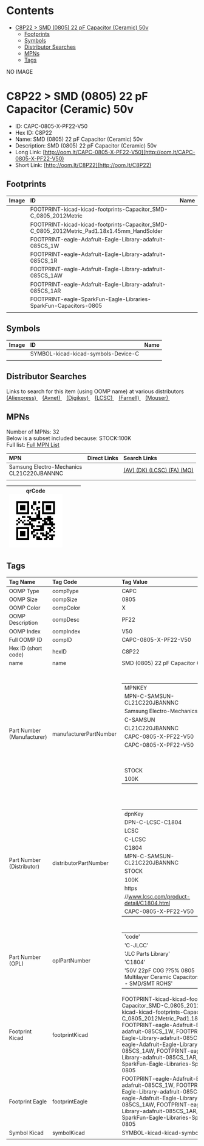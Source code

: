 



Contents
========

* [C8P22 > SMD (0805) 22 pF Capacitor (Ceramic) 50v](#c8p22--smd-0805-22-pf-capacitor-ceramic-50v)
	* [Footprints](#footprints)
	* [Symbols](#symbols)
	* [Distributor Searches](#distributor-searches)
	* [MPNs](#mpns)
	* [Tags](#tags)
  
NO IMAGE  
# C8P22 > SMD (0805) 22 pF Capacitor (Ceramic) 50v

- ID: CAPC-0805-X-PF22-V50
- Hex ID: C8P22
- Name: SMD (0805) 22 pF Capacitor (Ceramic) 50v
- Description: SMD (0805) 22 pF Capacitor (Ceramic) 50v
- Long Link: [http://oom.lt/CAPC-0805-X-PF22-V50](http://oom.lt/CAPC-0805-X-PF22-V50)
- Short Link: [http://oom.lt/C8P22](http://oom.lt/C8P22)

## Footprints
  

|Image|ID|Name|
| :--- | :--- | :--- |
||FOOTPRINT-kicad-kicad-footprints-Capacitor_SMD-C_0805_2012Metric||
||FOOTPRINT-kicad-kicad-footprints-Capacitor_SMD-C_0805_2012Metric_Pad1.18x1.45mm_HandSolder||
||FOOTPRINT-eagle-Adafruit-Eagle-Library-adafruit-085CS_1W||
||FOOTPRINT-eagle-Adafruit-Eagle-Library-adafruit-085CS_1R||
||FOOTPRINT-eagle-Adafruit-Eagle-Library-adafruit-085CS_1AW||
||FOOTPRINT-eagle-Adafruit-Eagle-Library-adafruit-085CS_1AR||
||FOOTPRINT-eagle-SparkFun-Eagle-Libraries-SparkFun-Capacitors-0805||
||||

## Symbols
  

|Image|ID|Name|
| :--- | :--- | :--- |
|![]()|SYMBOL-kicad-kicad-symbols-Device-C||
||||

## Distributor Searches
  
Links to search for this item (using OOMP name) at various distributors  
[(Aliexpress) ](https://www.aliexpress.com/wholesale?SearchText=1117SMD+0805+22+pF+Capacitor+Ceramic+50v)&nbsp;&nbsp;&nbsp;[(Avnet) ](https://www.avnet.com/shop/us/search/SMD+0805+22+pF+Capacitor+Ceramic+50v)&nbsp;&nbsp;&nbsp;[(Digikey) ](https://www.digikey.co.uk/en/products/result?s=SMD+0805+22+pF+Capacitor+Ceramic+50v)&nbsp;&nbsp;&nbsp;[(LCSC) ](https://www.lcsc.com/search?q=SMD+0805+22+pF+Capacitor+Ceramic+50v)&nbsp;&nbsp;&nbsp;[(Farnell) ](https://uk.farnell.com/search?st=SMD+0805+22+pF+Capacitor+Ceramic+50v)&nbsp;&nbsp;&nbsp;[(Mouser) ](https://www.mouser.com/c/?q=SMD+0805+22+pF+Capacitor+Ceramic+50v)&nbsp;&nbsp;&nbsp;
## MPNs
  
Number of MPNs: 32<br>Below is a subset included because: STOCK:100K <br>Full list: [Full MPN List](MPNLIST.md)  

|MPN|Direct Links|Search Links|
| :--- | :--- | :--- |
|Samsung Electro-Mechanics<br>CL21C220JBANNNC||[(AV) ](https://www.avnet.com/shop/us/search/CL21C220JBANNNC)[(DK) ](https://www.digikey.co.uk/products/en?keywords=CL21C220JBANNNC)[(LCSC) ](https://www.lcsc.com/search?q=CL21C220JBANNNC)[(FA) ](https://uk.farnell.com/search?st=CL21C220JBANNNC)[(MO) ](https://www.mouser.com/c/?q=CL21C220JBANNNC)|
||||
  

|qrCode<br>[![](https://raw.githubusercontent.com/oomlout/oomlout_OOMP_parts_V2/main/CAPC/0805/X/PF22/V50/qrCode_140.png)](https://github.com/oomlout/oomlout_OOMP_parts_V2/tree/main/CAPC/0805/X/PF22/V50/qrCode.png)||||
| :---: | :---: | :---: | :---: |

## Tags
  

|Tag Name|Tag Code|Tag Value|
| :--- | :--- | :--- |
|OOMP Type|oompType|CAPC|
|OOMP Size|oompSize|0805|
|OOMP Color|oompColor|X|
|OOMP Description|oompDesc|PF22|
|OOMP Index|oompIndex|V50|
|Full OOMP ID|oompID|CAPC-0805-X-PF22-V50|
|Hex ID (short code)|hexID|C8P22|
|name|name|SMD (0805) 22 pF Capacitor (Ceramic) 50v|
|Part Number (Manufacturer)|manufacturerPartNumber|<table><tr><td>MPNKEY</td></tr><tr><td> MPN-C-SAMSUN-CL21C220JBANNNC</td><td> MANUFACTURER</td></tr><tr><td> Samsung Electro-Mechanics</td><td> MANUCODE</td></tr><tr><td> C-SAMSUN</td><td> MPN</td></tr><tr><td> CL21C220JBANNNC</td><td> OOMPIDPARTIAL</td></tr><tr><td> CAPC-0805-X-PF22-V50</td><td> OOMPID</td></tr><tr><td> CAPC-0805-X-PF22-V50</td><td> LINK</td></tr><tr><td> </td><td> DESCRIPTION</td></tr><tr><td> </td><td> TAGS</td></tr><tr><td> STOCK</td></tr><tr><td>100K</td></tr></table></td><td> <table><tr><td>MPNKEY</td></tr><tr><td> MPN-C-YAGEO-CC0805JRNPO9BN220</td><td> MANUFACTURER</td></tr><tr><td> YAGEO</td><td> MANUCODE</td></tr><tr><td> C-YAGEO</td><td> MPN</td></tr><tr><td> CC0805JRNPO9BN220</td><td> OOMPIDPARTIAL</td></tr><tr><td> CAPC-0805-X-PF22-V50</td><td> OOMPID</td></tr><tr><td> CAPC-0805-X-PF22-V50</td><td> LINK</td></tr><tr><td> </td><td> DESCRIPTION</td></tr><tr><td> </td><td> TAGS</td></tr><tr><td> STOCK</td></tr><tr><td>10K</td></tr></table></td><td> <table><tr><td>MPNKEY</td></tr><tr><td> MPN-C-WALSIN-0805N220J500CT</td><td> MANUFACTURER</td></tr><tr><td> Walsin Tech Corp</td><td> MANUCODE</td></tr><tr><td> C-WALSIN</td><td> MPN</td></tr><tr><td> 0805N220J500CT</td><td> OOMPIDPARTIAL</td></tr><tr><td> CAPC-0805-X-PF22-V50</td><td> OOMPID</td></tr><tr><td> CAPC-0805-X-PF22-V50</td><td> LINK</td></tr><tr><td> </td><td> DESCRIPTION</td></tr><tr><td> </td><td> TAGS</td></tr><tr><td> STOCK</td></tr><tr><td>1K</td></tr></table></td><td> <table><tr><td>MPNKEY</td></tr><tr><td> MPN-C-KEMET-C0805C220K5RACAUTO</td><td> MANUFACTURER</td></tr><tr><td> KEMET</td><td> MANUCODE</td></tr><tr><td> C-KEMET</td><td> MPN</td></tr><tr><td> C0805C220K5RACAUTO</td><td> OOMPIDPARTIAL</td></tr><tr><td> CAPC-0805-X-PF22-V50</td><td> OOMPID</td></tr><tr><td> CAPC-0805-X-PF22-V50</td><td> LINK</td></tr><tr><td> </td><td> DESCRIPTION</td></tr><tr><td> </td><td> TAGS</td></tr><tr><td> </td></tr></table></td><td> <table><tr><td>MPNKEY</td></tr><tr><td> MPN-C-YAGEO-AC0805JRNPO9BN220</td><td> MANUFACTURER</td></tr><tr><td> YAGEO</td><td> MANUCODE</td></tr><tr><td> C-YAGEO</td><td> MPN</td></tr><tr><td> AC0805JRNPO9BN220</td><td> OOMPIDPARTIAL</td></tr><tr><td> CAPC-0805-X-PF22-V50</td><td> OOMPID</td></tr><tr><td> CAPC-0805-X-PF22-V50</td><td> LINK</td></tr><tr><td> </td><td> DESCRIPTION</td></tr><tr><td> </td><td> TAGS</td></tr><tr><td> </td></tr></table></td><td> <table><tr><td>MPNKEY</td></tr><tr><td> MPN-C-FHGUAN-0805CG220F500NT</td><td> MANUFACTURER</td></tr><tr><td> FH (Guangdong Fenghua Advanced Tech)</td><td> MANUCODE</td></tr><tr><td> C-FHGUAN</td><td> MPN</td></tr><tr><td> 0805CG220F500NT</td><td> OOMPIDPARTIAL</td></tr><tr><td> CAPC-0805-X-PF22-V50</td><td> OOMPID</td></tr><tr><td> CAPC-0805-X-PF22-V50</td><td> LINK</td></tr><tr><td> </td><td> DESCRIPTION</td></tr><tr><td> </td><td> TAGS</td></tr><tr><td> </td></tr></table></td><td> <table><tr><td>MPNKEY</td></tr><tr><td> MPN-C-WALSIN-0805N220K500CT</td><td> MANUFACTURER</td></tr><tr><td> Walsin Tech Corp</td><td> MANUCODE</td></tr><tr><td> C-WALSIN</td><td> MPN</td></tr><tr><td> 0805N220K500CT</td><td> OOMPIDPARTIAL</td></tr><tr><td> CAPC-0805-X-PF22-V50</td><td> OOMPID</td></tr><tr><td> CAPC-0805-X-PF22-V50</td><td> LINK</td></tr><tr><td> </td><td> DESCRIPTION</td></tr><tr><td> </td><td> TAGS</td></tr><tr><td> </td></tr></table></td><td> <table><tr><td>MPNKEY</td></tr><tr><td> MPN-C-CCTC-TCC0805COG220J500BT</td><td> MANUFACTURER</td></tr><tr><td> CCTC</td><td> MANUCODE</td></tr><tr><td> C-CCTC</td><td> MPN</td></tr><tr><td> TCC0805COG220J500BT</td><td> OOMPIDPARTIAL</td></tr><tr><td> CAPC-0805-X-PF22-V50</td><td> OOMPID</td></tr><tr><td> CAPC-0805-X-PF22-V50</td><td> LINK</td></tr><tr><td> </td><td> DESCRIPTION</td></tr><tr><td> </td><td> TAGS</td></tr><tr><td> STOCK</td></tr><tr><td>10K</td></tr></table></td><td> <table><tr><td>MPNKEY</td></tr><tr><td> MPN-C-CHINOC-HGC0805G0220J500NTGJ</td><td> MANUFACTURER</td></tr><tr><td> Chinocera</td><td> MANUCODE</td></tr><tr><td> C-CHINOC</td><td> MPN</td></tr><tr><td> HGC0805G0220J500NTGJ</td><td> OOMPIDPARTIAL</td></tr><tr><td> CAPC-0805-X-PF22-V50</td><td> OOMPID</td></tr><tr><td> CAPC-0805-X-PF22-V50</td><td> LINK</td></tr><tr><td> </td><td> DESCRIPTION</td></tr><tr><td> </td><td> TAGS</td></tr><tr><td> </td></tr></table></td><td> <table><tr><td>MPNKEY</td></tr><tr><td> MPN-C-SAMSUN-CL21C220JB61PNC</td><td> MANUFACTURER</td></tr><tr><td> Samsung Electro-Mechanics</td><td> MANUCODE</td></tr><tr><td> C-SAMSUN</td><td> MPN</td></tr><tr><td> CL21C220JB61PNC</td><td> OOMPIDPARTIAL</td></tr><tr><td> CAPC-0805-X-PF22-V50</td><td> OOMPID</td></tr><tr><td> CAPC-0805-X-PF22-V50</td><td> LINK</td></tr><tr><td> </td><td> DESCRIPTION</td></tr><tr><td> </td><td> TAGS</td></tr><tr><td> </td></tr></table></td><td> <table><tr><td>MPNKEY</td></tr><tr><td> MPN-C-SAMSUN-CL21C220JBANFNC</td><td> MANUFACTURER</td></tr><tr><td> Samsung Electro-Mechanics</td><td> MANUCODE</td></tr><tr><td> C-SAMSUN</td><td> MPN</td></tr><tr><td> CL21C220JBANFNC</td><td> OOMPIDPARTIAL</td></tr><tr><td> CAPC-0805-X-PF22-V50</td><td> OOMPID</td></tr><tr><td> CAPC-0805-X-PF22-V50</td><td> LINK</td></tr><tr><td> </td><td> DESCRIPTION</td></tr><tr><td> </td><td> TAGS</td></tr><tr><td> </td></tr></table></td><td> <table><tr><td>MPNKEY</td></tr><tr><td> MPN-C-YAGEO-CC0805GRNPO9BN220</td><td> MANUFACTURER</td></tr><tr><td> YAGEO</td><td> MANUCODE</td></tr><tr><td> C-YAGEO</td><td> MPN</td></tr><tr><td> CC0805GRNPO9BN220</td><td> OOMPIDPARTIAL</td></tr><tr><td> CAPC-0805-X-PF22-V50</td><td> OOMPID</td></tr><tr><td> CAPC-0805-X-PF22-V50</td><td> LINK</td></tr><tr><td> </td><td> DESCRIPTION</td></tr><tr><td> </td><td> TAGS</td></tr><tr><td> </td></tr></table></td><td> <table><tr><td>MPNKEY</td></tr><tr><td> MPN-C-PSAPRO-FN21N220J500PAG</td><td> MANUFACTURER</td></tr><tr><td> PSA(Prosperity Dielectrics)</td><td> MANUCODE</td></tr><tr><td> C-PSAPRO</td><td> MPN</td></tr><tr><td> FN21N220J500PAG</td><td> OOMPIDPARTIAL</td></tr><tr><td> CAPC-0805-X-PF22-V50</td><td> OOMPID</td></tr><tr><td> CAPC-0805-X-PF22-V50</td><td> LINK</td></tr><tr><td> </td><td> DESCRIPTION</td></tr><tr><td> </td><td> TAGS</td></tr><tr><td> STOCK</td></tr><tr><td>10K</td></tr></table></td><td> <table><tr><td>MPNKEY</td></tr><tr><td> MPN-C-KYOCER-08055A220GAT2A</td><td> MANUFACTURER</td></tr><tr><td> Kyocera AVX</td><td> MANUCODE</td></tr><tr><td> C-KYOCER</td><td> MPN</td></tr><tr><td> 08055A220GAT2A</td><td> OOMPIDPARTIAL</td></tr><tr><td> CAPC-0805-X-PF22-V50</td><td> OOMPID</td></tr><tr><td> CAPC-0805-X-PF22-V50</td><td> LINK</td></tr><tr><td> </td><td> DESCRIPTION</td></tr><tr><td> </td><td> TAGS</td></tr><tr><td> </td></tr></table></td><td> <table><tr><td>MPNKEY</td></tr><tr><td> MPN-C-KYOCER-08055A220KAT2A</td><td> MANUFACTURER</td></tr><tr><td> Kyocera AVX</td><td> MANUCODE</td></tr><tr><td> C-KYOCER</td><td> MPN</td></tr><tr><td> 08055A220KAT2A</td><td> OOMPIDPARTIAL</td></tr><tr><td> CAPC-0805-X-PF22-V50</td><td> OOMPID</td></tr><tr><td> CAPC-0805-X-PF22-V50</td><td> LINK</td></tr><tr><td> </td><td> DESCRIPTION</td></tr><tr><td> </td><td> TAGS</td></tr><tr><td> </td></tr></table></td><td> <table><tr><td>MPNKEY</td></tr><tr><td> MPN-C-KEMET-C0805C220K5GAC7800</td><td> MANUFACTURER</td></tr><tr><td> KEMET</td><td> MANUCODE</td></tr><tr><td> C-KEMET</td><td> MPN</td></tr><tr><td> C0805C220K5GAC7800</td><td> OOMPIDPARTIAL</td></tr><tr><td> CAPC-0805-X-PF22-V50</td><td> OOMPID</td></tr><tr><td> CAPC-0805-X-PF22-V50</td><td> LINK</td></tr><tr><td> </td><td> DESCRIPTION</td></tr><tr><td> </td><td> TAGS</td></tr><tr><td> </td></tr></table></td><td> <table><tr><td>MPNKEY</td></tr><tr><td> MPN-C-VISHAY-VJ0805A220JLAAJ32</td><td> MANUFACTURER</td></tr><tr><td> Vishay Intertech</td><td> MANUCODE</td></tr><tr><td> C-VISHAY</td><td> MPN</td></tr><tr><td> VJ0805A220JLAAJ32</td><td> OOMPIDPARTIAL</td></tr><tr><td> CAPC-0805-X-PF22-V50</td><td> OOMPID</td></tr><tr><td> CAPC-0805-X-PF22-V50</td><td> LINK</td></tr><tr><td> </td><td> DESCRIPTION</td></tr><tr><td> </td><td> TAGS</td></tr><tr><td> </td></tr></table></td><td> <table><tr><td>MPNKEY</td></tr><tr><td> MPN-C-VISHAY-VJ0805A220GLAAJ32</td><td> MANUFACTURER</td></tr><tr><td> Vishay Intertech</td><td> MANUCODE</td></tr><tr><td> C-VISHAY</td><td> MPN</td></tr><tr><td> VJ0805A220GLAAJ32</td><td> OOMPIDPARTIAL</td></tr><tr><td> CAPC-0805-X-PF22-V50</td><td> OOMPID</td></tr><tr><td> CAPC-0805-X-PF22-V50</td><td> LINK</td></tr><tr><td> </td><td> DESCRIPTION</td></tr><tr><td> </td><td> TAGS</td></tr><tr><td> </td></tr></table></td><td> <table><tr><td>MPNKEY</td></tr><tr><td> MPN-C-VISHAY-VJ0805A220FLAAJ32</td><td> MANUFACTURER</td></tr><tr><td> Vishay Intertech</td><td> MANUCODE</td></tr><tr><td> C-VISHAY</td><td> MPN</td></tr><tr><td> VJ0805A220FLAAJ32</td><td> OOMPIDPARTIAL</td></tr><tr><td> CAPC-0805-X-PF22-V50</td><td> OOMPID</td></tr><tr><td> CAPC-0805-X-PF22-V50</td><td> LINK</td></tr><tr><td> </td><td> DESCRIPTION</td></tr><tr><td> </td><td> TAGS</td></tr><tr><td> </td></tr></table></td><td> <table><tr><td>MPNKEY</td></tr><tr><td> MPN-C-VISHAY-VJ0805D220JXAAP</td><td> MANUFACTURER</td></tr><tr><td> Vishay Intertech</td><td> MANUCODE</td></tr><tr><td> C-VISHAY</td><td> MPN</td></tr><tr><td> VJ0805D220JXAAP</td><td> OOMPIDPARTIAL</td></tr><tr><td> CAPC-0805-X-PF22-V50</td><td> OOMPID</td></tr><tr><td> CAPC-0805-X-PF22-V50</td><td> LINK</td></tr><tr><td> </td><td> DESCRIPTION</td></tr><tr><td> </td><td> TAGS</td></tr><tr><td> </td></tr></table></td><td> <table><tr><td>MPNKEY</td></tr><tr><td> MPN-C-VISHAY-VJ0805D220JXAAJ</td><td> MANUFACTURER</td></tr><tr><td> Vishay Intertech</td><td> MANUCODE</td></tr><tr><td> C-VISHAY</td><td> MPN</td></tr><tr><td> VJ0805D220JXAAJ</td><td> OOMPIDPARTIAL</td></tr><tr><td> CAPC-0805-X-PF22-V50</td><td> OOMPID</td></tr><tr><td> CAPC-0805-X-PF22-V50</td><td> LINK</td></tr><tr><td> </td><td> DESCRIPTION</td></tr><tr><td> </td><td> TAGS</td></tr><tr><td> </td></tr></table></td><td> <table><tr><td>MPNKEY</td></tr><tr><td> MPN-C-VISHAY-VJ0805D220JLAAP</td><td> MANUFACTURER</td></tr><tr><td> Vishay Intertech</td><td> MANUCODE</td></tr><tr><td> C-VISHAY</td><td> MPN</td></tr><tr><td> VJ0805D220JLAAP</td><td> OOMPIDPARTIAL</td></tr><tr><td> CAPC-0805-X-PF22-V50</td><td> OOMPID</td></tr><tr><td> CAPC-0805-X-PF22-V50</td><td> LINK</td></tr><tr><td> </td><td> DESCRIPTION</td></tr><tr><td> </td><td> TAGS</td></tr><tr><td> </td></tr></table></td><td> <table><tr><td>MPNKEY</td></tr><tr><td> MPN-C-VISHAY-VJ0805D220JLAAC</td><td> MANUFACTURER</td></tr><tr><td> Vishay Intertech</td><td> MANUCODE</td></tr><tr><td> C-VISHAY</td><td> MPN</td></tr><tr><td> VJ0805D220JLAAC</td><td> OOMPIDPARTIAL</td></tr><tr><td> CAPC-0805-X-PF22-V50</td><td> OOMPID</td></tr><tr><td> CAPC-0805-X-PF22-V50</td><td> LINK</td></tr><tr><td> </td><td> DESCRIPTION</td></tr><tr><td> </td><td> TAGS</td></tr><tr><td> </td></tr></table></td><td> <table><tr><td>MPNKEY</td></tr><tr><td> MPN-C-VISHAY-VJ0805D220JLAAJ</td><td> MANUFACTURER</td></tr><tr><td> Vishay Intertech</td><td> MANUCODE</td></tr><tr><td> C-VISHAY</td><td> MPN</td></tr><tr><td> VJ0805D220JLAAJ</td><td> OOMPIDPARTIAL</td></tr><tr><td> CAPC-0805-X-PF22-V50</td><td> OOMPID</td></tr><tr><td> CAPC-0805-X-PF22-V50</td><td> LINK</td></tr><tr><td> </td><td> DESCRIPTION</td></tr><tr><td> </td><td> TAGS</td></tr><tr><td> </td></tr></table></td><td> <table><tr><td>MPNKEY</td></tr><tr><td> MPN-C-VISHAY-VJ0805A220FXAMC</td><td> MANUFACTURER</td></tr><tr><td> Vishay Intertech</td><td> MANUCODE</td></tr><tr><td> C-VISHAY</td><td> MPN</td></tr><tr><td> VJ0805A220FXAMC</td><td> OOMPIDPARTIAL</td></tr><tr><td> CAPC-0805-X-PF22-V50</td><td> OOMPID</td></tr><tr><td> CAPC-0805-X-PF22-V50</td><td> LINK</td></tr><tr><td> </td><td> DESCRIPTION</td></tr><tr><td> </td><td> TAGS</td></tr><tr><td> </td></tr></table></td><td> <table><tr><td>MPNKEY</td></tr><tr><td> MPN-C-KNOWLE-0805J0500220GAR</td><td> MANUFACTURER</td></tr><tr><td> Knowles</td><td> MANUCODE</td></tr><tr><td> C-KNOWLE</td><td> MPN</td></tr><tr><td> 0805J0500220GAR</td><td> OOMPIDPARTIAL</td></tr><tr><td> CAPC-0805-X-PF22-V50</td><td> OOMPID</td></tr><tr><td> CAPC-0805-X-PF22-V50</td><td> LINK</td></tr><tr><td> </td><td> DESCRIPTION</td></tr><tr><td> </td><td> TAGS</td></tr><tr><td> </td></tr></table></td><td> <table><tr><td>MPNKEY</td></tr><tr><td> MPN-C-KEMET-CBR08C220F5GAC</td><td> MANUFACTURER</td></tr><tr><td> KEMET</td><td> MANUCODE</td></tr><tr><td> C-KEMET</td><td> MPN</td></tr><tr><td> CBR08C220F5GAC</td><td> OOMPIDPARTIAL</td></tr><tr><td> CAPC-0805-X-PF22-V50</td><td> OOMPID</td></tr><tr><td> CAPC-0805-X-PF22-V50</td><td> LINK</td></tr><tr><td> </td><td> DESCRIPTION</td></tr><tr><td> </td><td> TAGS</td></tr><tr><td> </td></tr></table></td><td> <table><tr><td>MPNKEY</td></tr><tr><td> MPN-C-KNOWLE-0805Y0500220GFT</td><td> MANUFACTURER</td></tr><tr><td> Knowles</td><td> MANUCODE</td></tr><tr><td> C-KNOWLE</td><td> MPN</td></tr><tr><td> 0805Y0500220GFT</td><td> OOMPIDPARTIAL</td></tr><tr><td> CAPC-0805-X-PF22-V50</td><td> OOMPID</td></tr><tr><td> CAPC-0805-X-PF22-V50</td><td> LINK</td></tr><tr><td> </td><td> DESCRIPTION</td></tr><tr><td> </td><td> TAGS</td></tr><tr><td> </td></tr></table></td><td> <table><tr><td>MPNKEY</td></tr><tr><td> MPN-C-VISHAY-VJ0805D220FLAAJ</td><td> MANUFACTURER</td></tr><tr><td> Vishay Intertech</td><td> MANUCODE</td></tr><tr><td> C-VISHAY</td><td> MPN</td></tr><tr><td> VJ0805D220FLAAJ</td><td> OOMPIDPARTIAL</td></tr><tr><td> CAPC-0805-X-PF22-V50</td><td> OOMPID</td></tr><tr><td> CAPC-0805-X-PF22-V50</td><td> LINK</td></tr><tr><td> </td><td> DESCRIPTION</td></tr><tr><td> </td><td> TAGS</td></tr><tr><td> </td></tr></table></td><td> <table><tr><td>MPNKEY</td></tr><tr><td> MPN-C-VISHAY-VJ0805D220FLAAP</td><td> MANUFACTURER</td></tr><tr><td> Vishay Intertech</td><td> MANUCODE</td></tr><tr><td> C-VISHAY</td><td> MPN</td></tr><tr><td> VJ0805D220FLAAP</td><td> OOMPIDPARTIAL</td></tr><tr><td> CAPC-0805-X-PF22-V50</td><td> OOMPID</td></tr><tr><td> CAPC-0805-X-PF22-V50</td><td> LINK</td></tr><tr><td> </td><td> DESCRIPTION</td></tr><tr><td> </td><td> TAGS</td></tr><tr><td> </td></tr></table></td><td> <table><tr><td>MPNKEY</td></tr><tr><td> MPN-C-VISHAY-VJ0805D220FXAAJ</td><td> MANUFACTURER</td></tr><tr><td> Vishay Intertech</td><td> MANUCODE</td></tr><tr><td> C-VISHAY</td><td> MPN</td></tr><tr><td> VJ0805D220FXAAJ</td><td> OOMPIDPARTIAL</td></tr><tr><td> CAPC-0805-X-PF22-V50</td><td> OOMPID</td></tr><tr><td> CAPC-0805-X-PF22-V50</td><td> LINK</td></tr><tr><td> </td><td> DESCRIPTION</td></tr><tr><td> </td><td> TAGS</td></tr><tr><td> </td></tr></table></td><td> <table><tr><td>MPNKEY</td></tr><tr><td> MPN-C-KYOCER-08055A220JA12A</td><td> MANUFACTURER</td></tr><tr><td> Kyocera AVX</td><td> MANUCODE</td></tr><tr><td> C-KYOCER</td><td> MPN</td></tr><tr><td> 08055A220JA12A</td><td> OOMPIDPARTIAL</td></tr><tr><td> CAPC-0805-X-PF22-V50</td><td> OOMPID</td></tr><tr><td> CAPC-0805-X-PF22-V50</td><td> LINK</td></tr><tr><td> </td><td> DESCRIPTION</td></tr><tr><td> </td><td> TAGS</td></tr><tr><td> </td></tr></table>|
|Part Number (Distributor)|distributorPartNumber|<table><tr><td>dpnKey</td></tr><tr><td> DPN-C-LCSC-C1804</td><td> DISTRIBUTOR</td></tr><tr><td> LCSC</td><td> DISTRCODE</td></tr><tr><td> C-LCSC</td><td> DPN</td></tr><tr><td> C1804</td><td> MPN</td></tr><tr><td> MPN-C-SAMSUN-CL21C220JBANNNC</td><td> TAGS</td></tr><tr><td> STOCK</td></tr><tr><td>100K</td><td> LINK</td></tr><tr><td> https</td></tr><tr><td>//www.lcsc.com/product-detail/C1804.html</td><td> OOMPID</td></tr><tr><td> CAPC-0805-X-PF22-V50</td></tr></table></td><td> <table><tr><td>dpnKey</td></tr><tr><td> DPN-C-LCSC-C24658</td><td> DISTRIBUTOR</td></tr><tr><td> LCSC</td><td> DISTRCODE</td></tr><tr><td> C-LCSC</td><td> DPN</td></tr><tr><td> C24658</td><td> MPN</td></tr><tr><td> MPN-C-FHGUAN-0805CG220J500NT</td><td> TAGS</td></tr><tr><td> STOCK</td></tr><tr><td>10K</td><td> LINK</td></tr><tr><td> https</td></tr><tr><td>//www.lcsc.com/product-detail/C24658.html</td><td> OOMPID</td></tr><tr><td> CAPC-0805-X-PF22-V50</td></tr></table></td><td> <table><tr><td>dpnKey</td></tr><tr><td> DPN-C-LCSC-C105623</td><td> DISTRIBUTOR</td></tr><tr><td> LCSC</td><td> DISTRCODE</td></tr><tr><td> C-LCSC</td><td> DPN</td></tr><tr><td> C105623</td><td> MPN</td></tr><tr><td> MPN-C-YAGEO-CC0805JRNPO9BN220</td><td> TAGS</td></tr><tr><td> STOCK</td></tr><tr><td>10K</td><td> LINK</td></tr><tr><td> https</td></tr><tr><td>//www.lcsc.com/product-detail/C105623.html</td><td> OOMPID</td></tr><tr><td> CAPC-0805-X-PF22-V50</td></tr></table></td><td> <table><tr><td>dpnKey</td></tr><tr><td> DPN-C-LCSC-C123642</td><td> DISTRIBUTOR</td></tr><tr><td> LCSC</td><td> DISTRCODE</td></tr><tr><td> C-LCSC</td><td> DPN</td></tr><tr><td> C123642</td><td> MPN</td></tr><tr><td> MPN-C-WALSIN-0805N220J500CT</td><td> TAGS</td></tr><tr><td> STOCK</td></tr><tr><td>1K</td><td> LINK</td></tr><tr><td> https</td></tr><tr><td>//www.lcsc.com/product-detail/C123642.html</td><td> OOMPID</td></tr><tr><td> CAPC-0805-X-PF22-V50</td></tr></table></td><td> <table><tr><td>dpnKey</td></tr><tr><td> DPN-C-LCSC-C129647</td><td> DISTRIBUTOR</td></tr><tr><td> LCSC</td><td> DISTRCODE</td></tr><tr><td> C-LCSC</td><td> DPN</td></tr><tr><td> C129647</td><td> MPN</td></tr><tr><td> MPN-C-KEMET-C0805C220K5RACAUTO</td><td> TAGS</td></tr><tr><td> </td><td> LINK</td></tr><tr><td> https</td></tr><tr><td>//www.lcsc.com/product-detail/C129647.html</td><td> OOMPID</td></tr><tr><td> CAPC-0805-X-PF22-V50</td></tr></table></td><td> <table><tr><td>dpnKey</td></tr><tr><td> DPN-C-LCSC-C149614</td><td> DISTRIBUTOR</td></tr><tr><td> LCSC</td><td> DISTRCODE</td></tr><tr><td> C-LCSC</td><td> DPN</td></tr><tr><td> C149614</td><td> MPN</td></tr><tr><td> MPN-C-YAGEO-AC0805JRNPO9BN220</td><td> TAGS</td></tr><tr><td> </td><td> LINK</td></tr><tr><td> https</td></tr><tr><td>//www.lcsc.com/product-detail/C149614.html</td><td> OOMPID</td></tr><tr><td> CAPC-0805-X-PF22-V50</td></tr></table></td><td> <table><tr><td>dpnKey</td></tr><tr><td> DPN-C-LCSC-C190088</td><td> DISTRIBUTOR</td></tr><tr><td> LCSC</td><td> DISTRCODE</td></tr><tr><td> C-LCSC</td><td> DPN</td></tr><tr><td> C190088</td><td> MPN</td></tr><tr><td> MPN-C-FHGUAN-0805CG220F500NT</td><td> TAGS</td></tr><tr><td> </td><td> LINK</td></tr><tr><td> https</td></tr><tr><td>//www.lcsc.com/product-detail/C190088.html</td><td> OOMPID</td></tr><tr><td> CAPC-0805-X-PF22-V50</td></tr></table></td><td> <table><tr><td>dpnKey</td></tr><tr><td> DPN-C-LCSC-C296091</td><td> DISTRIBUTOR</td></tr><tr><td> LCSC</td><td> DISTRCODE</td></tr><tr><td> C-LCSC</td><td> DPN</td></tr><tr><td> C296091</td><td> MPN</td></tr><tr><td> MPN-C-WALSIN-0805N220K500CT</td><td> TAGS</td></tr><tr><td> </td><td> LINK</td></tr><tr><td> https</td></tr><tr><td>//www.lcsc.com/product-detail/C296091.html</td><td> OOMPID</td></tr><tr><td> CAPC-0805-X-PF22-V50</td></tr></table></td><td> <table><tr><td>dpnKey</td></tr><tr><td> DPN-C-LCSC-C376875</td><td> DISTRIBUTOR</td></tr><tr><td> LCSC</td><td> DISTRCODE</td></tr><tr><td> C-LCSC</td><td> DPN</td></tr><tr><td> C376875</td><td> MPN</td></tr><tr><td> MPN-C-CCTC-TCC0805COG220J500BT</td><td> TAGS</td></tr><tr><td> STOCK</td></tr><tr><td>10K</td><td> LINK</td></tr><tr><td> https</td></tr><tr><td>//www.lcsc.com/product-detail/C376875.html</td><td> OOMPID</td></tr><tr><td> CAPC-0805-X-PF22-V50</td></tr></table></td><td> <table><tr><td>dpnKey</td></tr><tr><td> DPN-C-LCSC-C465168</td><td> DISTRIBUTOR</td></tr><tr><td> LCSC</td><td> DISTRCODE</td></tr><tr><td> C-LCSC</td><td> DPN</td></tr><tr><td> C465168</td><td> MPN</td></tr><tr><td> MPN-C-CHINOC-HGC0805G0220J500NTGJ</td><td> TAGS</td></tr><tr><td> </td><td> LINK</td></tr><tr><td> https</td></tr><tr><td>//www.lcsc.com/product-detail/C465168.html</td><td> OOMPID</td></tr><tr><td> CAPC-0805-X-PF22-V50</td></tr></table></td><td> <table><tr><td>dpnKey</td></tr><tr><td> DPN-C-LCSC-C472837</td><td> DISTRIBUTOR</td></tr><tr><td> LCSC</td><td> DISTRCODE</td></tr><tr><td> C-LCSC</td><td> DPN</td></tr><tr><td> C472837</td><td> MPN</td></tr><tr><td> MPN-C-SAMSUN-CL21C220JB61PNC</td><td> TAGS</td></tr><tr><td> </td><td> LINK</td></tr><tr><td> https</td></tr><tr><td>//www.lcsc.com/product-detail/C472837.html</td><td> OOMPID</td></tr><tr><td> CAPC-0805-X-PF22-V50</td></tr></table></td><td> <table><tr><td>dpnKey</td></tr><tr><td> DPN-C-LCSC-C515156</td><td> DISTRIBUTOR</td></tr><tr><td> LCSC</td><td> DISTRCODE</td></tr><tr><td> C-LCSC</td><td> DPN</td></tr><tr><td> C515156</td><td> MPN</td></tr><tr><td> MPN-C-SAMSUN-CL21C220JBANFNC</td><td> TAGS</td></tr><tr><td> </td><td> LINK</td></tr><tr><td> https</td></tr><tr><td>//www.lcsc.com/product-detail/C515156.html</td><td> OOMPID</td></tr><tr><td> CAPC-0805-X-PF22-V50</td></tr></table></td><td> <table><tr><td>dpnKey</td></tr><tr><td> DPN-C-LCSC-C520058</td><td> DISTRIBUTOR</td></tr><tr><td> LCSC</td><td> DISTRCODE</td></tr><tr><td> C-LCSC</td><td> DPN</td></tr><tr><td> C520058</td><td> MPN</td></tr><tr><td> MPN-C-YAGEO-CC0805GRNPO9BN220</td><td> TAGS</td></tr><tr><td> </td><td> LINK</td></tr><tr><td> https</td></tr><tr><td>//www.lcsc.com/product-detail/C520058.html</td><td> OOMPID</td></tr><tr><td> CAPC-0805-X-PF22-V50</td></tr></table></td><td> <table><tr><td>dpnKey</td></tr><tr><td> DPN-C-LCSC-C525286</td><td> DISTRIBUTOR</td></tr><tr><td> LCSC</td><td> DISTRCODE</td></tr><tr><td> C-LCSC</td><td> DPN</td></tr><tr><td> C525286</td><td> MPN</td></tr><tr><td> MPN-C-PSAPRO-FN21N220J500PAG</td><td> TAGS</td></tr><tr><td> STOCK</td></tr><tr><td>10K</td><td> LINK</td></tr><tr><td> https</td></tr><tr><td>//www.lcsc.com/product-detail/C525286.html</td><td> OOMPID</td></tr><tr><td> CAPC-0805-X-PF22-V50</td></tr></table></td><td> <table><tr><td>dpnKey</td></tr><tr><td> DPN-C-LCSC-C597365</td><td> DISTRIBUTOR</td></tr><tr><td> LCSC</td><td> DISTRCODE</td></tr><tr><td> C-LCSC</td><td> DPN</td></tr><tr><td> C597365</td><td> MPN</td></tr><tr><td> MPN-C-KYOCER-08055A220GAT2A</td><td> TAGS</td></tr><tr><td> </td><td> LINK</td></tr><tr><td> https</td></tr><tr><td>//www.lcsc.com/product-detail/C597365.html</td><td> OOMPID</td></tr><tr><td> CAPC-0805-X-PF22-V50</td></tr></table></td><td> <table><tr><td>dpnKey</td></tr><tr><td> DPN-C-LCSC-C597366</td><td> DISTRIBUTOR</td></tr><tr><td> LCSC</td><td> DISTRCODE</td></tr><tr><td> C-LCSC</td><td> DPN</td></tr><tr><td> C597366</td><td> MPN</td></tr><tr><td> MPN-C-KYOCER-08055A220KAT2A</td><td> TAGS</td></tr><tr><td> </td><td> LINK</td></tr><tr><td> https</td></tr><tr><td>//www.lcsc.com/product-detail/C597366.html</td><td> OOMPID</td></tr><tr><td> CAPC-0805-X-PF22-V50</td></tr></table></td><td> <table><tr><td>dpnKey</td></tr><tr><td> DPN-C-LCSC-C599877</td><td> DISTRIBUTOR</td></tr><tr><td> LCSC</td><td> DISTRCODE</td></tr><tr><td> C-LCSC</td><td> DPN</td></tr><tr><td> C599877</td><td> MPN</td></tr><tr><td> MPN-C-KEMET-C0805C220K5GAC7800</td><td> TAGS</td></tr><tr><td> </td><td> LINK</td></tr><tr><td> https</td></tr><tr><td>//www.lcsc.com/product-detail/C599877.html</td><td> OOMPID</td></tr><tr><td> CAPC-0805-X-PF22-V50</td></tr></table></td><td> <table><tr><td>dpnKey</td></tr><tr><td> DPN-C-LCSC-C1514176</td><td> DISTRIBUTOR</td></tr><tr><td> LCSC</td><td> DISTRCODE</td></tr><tr><td> C-LCSC</td><td> DPN</td></tr><tr><td> C1514176</td><td> MPN</td></tr><tr><td> MPN-C-VISHAY-VJ0805A220JLAAJ32</td><td> TAGS</td></tr><tr><td> </td><td> LINK</td></tr><tr><td> https</td></tr><tr><td>//www.lcsc.com/product-detail/C1514176.html</td><td> OOMPID</td></tr><tr><td> CAPC-0805-X-PF22-V50</td></tr></table></td><td> <table><tr><td>dpnKey</td></tr><tr><td> DPN-C-LCSC-C1514786</td><td> DISTRIBUTOR</td></tr><tr><td> LCSC</td><td> DISTRCODE</td></tr><tr><td> C-LCSC</td><td> DPN</td></tr><tr><td> C1514786</td><td> MPN</td></tr><tr><td> MPN-C-VISHAY-VJ0805A220GLAAJ32</td><td> TAGS</td></tr><tr><td> </td><td> LINK</td></tr><tr><td> https</td></tr><tr><td>//www.lcsc.com/product-detail/C1514786.html</td><td> OOMPID</td></tr><tr><td> CAPC-0805-X-PF22-V50</td></tr></table></td><td> <table><tr><td>dpnKey</td></tr><tr><td> DPN-C-LCSC-C1515958</td><td> DISTRIBUTOR</td></tr><tr><td> LCSC</td><td> DISTRCODE</td></tr><tr><td> C-LCSC</td><td> DPN</td></tr><tr><td> C1515958</td><td> MPN</td></tr><tr><td> MPN-C-VISHAY-VJ0805A220FLAAJ32</td><td> TAGS</td></tr><tr><td> </td><td> LINK</td></tr><tr><td> https</td></tr><tr><td>//www.lcsc.com/product-detail/C1515958.html</td><td> OOMPID</td></tr><tr><td> CAPC-0805-X-PF22-V50</td></tr></table></td><td> <table><tr><td>dpnKey</td></tr><tr><td> DPN-C-LCSC-C2309554</td><td> DISTRIBUTOR</td></tr><tr><td> LCSC</td><td> DISTRCODE</td></tr><tr><td> C-LCSC</td><td> DPN</td></tr><tr><td> C2309554</td><td> MPN</td></tr><tr><td> MPN-C-VISHAY-VJ0805D220JXAAP</td><td> TAGS</td></tr><tr><td> </td><td> LINK</td></tr><tr><td> https</td></tr><tr><td>//www.lcsc.com/product-detail/C2309554.html</td><td> OOMPID</td></tr><tr><td> CAPC-0805-X-PF22-V50</td></tr></table></td><td> <table><tr><td>dpnKey</td></tr><tr><td> DPN-C-LCSC-C2309578</td><td> DISTRIBUTOR</td></tr><tr><td> LCSC</td><td> DISTRCODE</td></tr><tr><td> C-LCSC</td><td> DPN</td></tr><tr><td> C2309578</td><td> MPN</td></tr><tr><td> MPN-C-VISHAY-VJ0805D220JXAAJ</td><td> TAGS</td></tr><tr><td> </td><td> LINK</td></tr><tr><td> https</td></tr><tr><td>//www.lcsc.com/product-detail/C2309578.html</td><td> OOMPID</td></tr><tr><td> CAPC-0805-X-PF22-V50</td></tr></table></td><td> <table><tr><td>dpnKey</td></tr><tr><td> DPN-C-LCSC-C2309582</td><td> DISTRIBUTOR</td></tr><tr><td> LCSC</td><td> DISTRCODE</td></tr><tr><td> C-LCSC</td><td> DPN</td></tr><tr><td> C2309582</td><td> MPN</td></tr><tr><td> MPN-C-VISHAY-VJ0805D220JLAAP</td><td> TAGS</td></tr><tr><td> </td><td> LINK</td></tr><tr><td> https</td></tr><tr><td>//www.lcsc.com/product-detail/C2309582.html</td><td> OOMPID</td></tr><tr><td> CAPC-0805-X-PF22-V50</td></tr></table></td><td> <table><tr><td>dpnKey</td></tr><tr><td> DPN-C-LCSC-C2309607</td><td> DISTRIBUTOR</td></tr><tr><td> LCSC</td><td> DISTRCODE</td></tr><tr><td> C-LCSC</td><td> DPN</td></tr><tr><td> C2309607</td><td> MPN</td></tr><tr><td> MPN-C-VISHAY-VJ0805D220JLAAC</td><td> TAGS</td></tr><tr><td> </td><td> LINK</td></tr><tr><td> https</td></tr><tr><td>//www.lcsc.com/product-detail/C2309607.html</td><td> OOMPID</td></tr><tr><td> CAPC-0805-X-PF22-V50</td></tr></table></td><td> <table><tr><td>dpnKey</td></tr><tr><td> DPN-C-LCSC-C2313387</td><td> DISTRIBUTOR</td></tr><tr><td> LCSC</td><td> DISTRCODE</td></tr><tr><td> C-LCSC</td><td> DPN</td></tr><tr><td> C2313387</td><td> MPN</td></tr><tr><td> MPN-C-VISHAY-VJ0805D220JLAAJ</td><td> TAGS</td></tr><tr><td> </td><td> LINK</td></tr><tr><td> https</td></tr><tr><td>//www.lcsc.com/product-detail/C2313387.html</td><td> OOMPID</td></tr><tr><td> CAPC-0805-X-PF22-V50</td></tr></table></td><td> <table><tr><td>dpnKey</td></tr><tr><td> DPN-C-LCSC-C2328655</td><td> DISTRIBUTOR</td></tr><tr><td> LCSC</td><td> DISTRCODE</td></tr><tr><td> C-LCSC</td><td> DPN</td></tr><tr><td> C2328655</td><td> MPN</td></tr><tr><td> MPN-C-VISHAY-VJ0805A220FXAMC</td><td> TAGS</td></tr><tr><td> </td><td> LINK</td></tr><tr><td> https</td></tr><tr><td>//www.lcsc.com/product-detail/C2328655.html</td><td> OOMPID</td></tr><tr><td> CAPC-0805-X-PF22-V50</td></tr></table></td><td> <table><tr><td>dpnKey</td></tr><tr><td> DPN-C-LCSC-C2337344</td><td> DISTRIBUTOR</td></tr><tr><td> LCSC</td><td> DISTRCODE</td></tr><tr><td> C-LCSC</td><td> DPN</td></tr><tr><td> C2337344</td><td> MPN</td></tr><tr><td> MPN-C-KNOWLE-0805J0500220GAR</td><td> TAGS</td></tr><tr><td> </td><td> LINK</td></tr><tr><td> https</td></tr><tr><td>//www.lcsc.com/product-detail/C2337344.html</td><td> OOMPID</td></tr><tr><td> CAPC-0805-X-PF22-V50</td></tr></table></td><td> <table><tr><td>dpnKey</td></tr><tr><td> DPN-C-LCSC-C2338679</td><td> DISTRIBUTOR</td></tr><tr><td> LCSC</td><td> DISTRCODE</td></tr><tr><td> C-LCSC</td><td> DPN</td></tr><tr><td> C2338679</td><td> MPN</td></tr><tr><td> MPN-C-KEMET-CBR08C220F5GAC</td><td> TAGS</td></tr><tr><td> </td><td> LINK</td></tr><tr><td> https</td></tr><tr><td>//www.lcsc.com/product-detail/C2338679.html</td><td> OOMPID</td></tr><tr><td> CAPC-0805-X-PF22-V50</td></tr></table></td><td> <table><tr><td>dpnKey</td></tr><tr><td> DPN-C-LCSC-C2339993</td><td> DISTRIBUTOR</td></tr><tr><td> LCSC</td><td> DISTRCODE</td></tr><tr><td> C-LCSC</td><td> DPN</td></tr><tr><td> C2339993</td><td> MPN</td></tr><tr><td> MPN-C-KNOWLE-0805Y0500220GFT</td><td> TAGS</td></tr><tr><td> </td><td> LINK</td></tr><tr><td> https</td></tr><tr><td>//www.lcsc.com/product-detail/C2339993.html</td><td> OOMPID</td></tr><tr><td> CAPC-0805-X-PF22-V50</td></tr></table></td><td> <table><tr><td>dpnKey</td></tr><tr><td> DPN-C-LCSC-C2430186</td><td> DISTRIBUTOR</td></tr><tr><td> LCSC</td><td> DISTRCODE</td></tr><tr><td> C-LCSC</td><td> DPN</td></tr><tr><td> C2430186</td><td> MPN</td></tr><tr><td> MPN-C-VISHAY-VJ0805D220FLAAJ</td><td> TAGS</td></tr><tr><td> </td><td> LINK</td></tr><tr><td> https</td></tr><tr><td>//www.lcsc.com/product-detail/C2430186.html</td><td> OOMPID</td></tr><tr><td> CAPC-0805-X-PF22-V50</td></tr></table></td><td> <table><tr><td>dpnKey</td></tr><tr><td> DPN-C-LCSC-C2430335</td><td> DISTRIBUTOR</td></tr><tr><td> LCSC</td><td> DISTRCODE</td></tr><tr><td> C-LCSC</td><td> DPN</td></tr><tr><td> C2430335</td><td> MPN</td></tr><tr><td> MPN-C-VISHAY-VJ0805D220FLAAP</td><td> TAGS</td></tr><tr><td> </td><td> LINK</td></tr><tr><td> https</td></tr><tr><td>//www.lcsc.com/product-detail/C2430335.html</td><td> OOMPID</td></tr><tr><td> CAPC-0805-X-PF22-V50</td></tr></table></td><td> <table><tr><td>dpnKey</td></tr><tr><td> DPN-C-LCSC-C2430397</td><td> DISTRIBUTOR</td></tr><tr><td> LCSC</td><td> DISTRCODE</td></tr><tr><td> C-LCSC</td><td> DPN</td></tr><tr><td> C2430397</td><td> MPN</td></tr><tr><td> MPN-C-VISHAY-VJ0805D220FXAAJ</td><td> TAGS</td></tr><tr><td> </td><td> LINK</td></tr><tr><td> https</td></tr><tr><td>//www.lcsc.com/product-detail/C2430397.html</td><td> OOMPID</td></tr><tr><td> CAPC-0805-X-PF22-V50</td></tr></table></td><td> <table><tr><td>dpnKey</td></tr><tr><td> DPN-C-LCSC-C2431882</td><td> DISTRIBUTOR</td></tr><tr><td> LCSC</td><td> DISTRCODE</td></tr><tr><td> C-LCSC</td><td> DPN</td></tr><tr><td> C2431882</td><td> MPN</td></tr><tr><td> MPN-C-KYOCER-08055A220JA12A</td><td> TAGS</td></tr><tr><td> </td><td> LINK</td></tr><tr><td> https</td></tr><tr><td>//www.lcsc.com/product-detail/C2431882.html</td><td> OOMPID</td></tr><tr><td> CAPC-0805-X-PF22-V50</td></tr></table>|
|Part Number (OPL)|oplPartNumber|<table><tr><td>'code'</td></tr><tr><td> 'C-JLCC'</td><td> 'name'</td></tr><tr><td> 'JLC Parts Library'</td><td> 'partID'</td></tr><tr><td> 'C1804'</td><td> 'partName'</td></tr><tr><td> '50V 22pF C0G ??5% 0805  Multilayer Ceramic Capacitors MLCC - SMD/SMT ROHS'</td></tr></table>|
|Footprint Kicad|footprintKicad|FOOTPRINT-kicad-kicad-footprints-Capacitor_SMD-C_0805_2012Metric, FOOTPRINT-kicad-kicad-footprints-Capacitor_SMD-C_0805_2012Metric_Pad1.18x1.45mm_HandSolder, FOOTPRINT-eagle-Adafruit-Eagle-Library-adafruit-085CS_1W, FOOTPRINT-eagle-Adafruit-Eagle-Library-adafruit-085CS_1R, FOOTPRINT-eagle-Adafruit-Eagle-Library-adafruit-085CS_1AW, FOOTPRINT-eagle-Adafruit-Eagle-Library-adafruit-085CS_1AR, FOOTPRINT-eagle-SparkFun-Eagle-Libraries-SparkFun-Capacitors-0805|
|Footprint Eagle|footprintEagle|FOOTPRINT-eagle-Adafruit-Eagle-Library-adafruit-085CS_1W, FOOTPRINT-eagle-Adafruit-Eagle-Library-adafruit-085CS_1R, FOOTPRINT-eagle-Adafruit-Eagle-Library-adafruit-085CS_1AW, FOOTPRINT-eagle-Adafruit-Eagle-Library-adafruit-085CS_1AR, FOOTPRINT-eagle-SparkFun-Eagle-Libraries-SparkFun-Capacitors-0805|
|Symbol Kicad|symbolKicad|SYMBOL-kicad-kicad-symbols-Device-C|
||||
